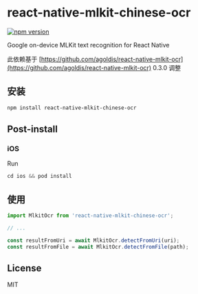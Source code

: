 # react-native-mlkit-chinese-ocr

[![npm version](https://badge.fury.io/js/react-native-mlkit-chinese-ocr.svg)](https://badge.fury.io/js/react-native-mlkit-chinese-ocr)

Google on-device MLKit text recognition for React Native

此依赖基于 [https://github.com/agoldis/react-native-mlkit-ocr](https://github.com/agoldis/react-native-mlkit-ocr) 0.3.0 调整

## 安装

```sh
npm install react-native-mlkit-chinese-ocr
```

## Post-install

### iOS

Run

```js
cd ios && pod install
```

## 使用

```js
import MlkitOcr from 'react-native-mlkit-chinese-ocr';

// ...

const resultFromUri = await MlkitOcr.detectFromUri(uri);
const resultFromFile = await MlkitOcr.detectFromFile(path);
```

## License

MIT
